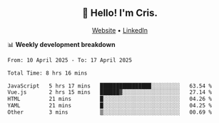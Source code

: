
<h2 align="center">👋 Hello! I'm Cris.</h2>
<p align="center">
  <a href="https://www.criscunas.dev">Website</a> •
  <a href="https://www.linkedin.com/in/cristophercunas/">LinkedIn</a> 
</p>


📊 **Weekly development breakdown**
<!--START_SECTION:waka-->

```txt
From: 10 April 2025 - To: 17 April 2025

Total Time: 8 hrs 16 mins

JavaScript   5 hrs 17 mins   ████████████████░░░░░░░░░   63.54 %
Vue.js       2 hrs 15 mins   ██████▓░░░░░░░░░░░░░░░░░░   27.14 %
HTML         21 mins         █░░░░░░░░░░░░░░░░░░░░░░░░   04.26 %
YAML         21 mins         █░░░░░░░░░░░░░░░░░░░░░░░░   04.25 %
Other        3 mins          ▒░░░░░░░░░░░░░░░░░░░░░░░░   00.69 %
```

<!--END_SECTION:waka-->
